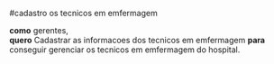 #cadastro os tecnicos em emfermagem   




**como** gerentes,    
**quero** Cadastrar as informacoes dos tecnicos em emfermagem
**para** conseguir gerenciar os tecnicos em emfermagem do hospital. 